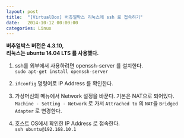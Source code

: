 ```yaml
---
layout: post
title:  "[VirtualBox] 버츄얼박스 리눅스에 ssh 로 접속하기"
date:   2014-10-12 00:00:00
categories: Linux
---
```


  **버추얼박스 버전은 4.3.10,  
  리눅스는 ubuntu 14.04 LTS 를 사용했다.**

  1. ssh를 외부에서 사용하려면 openssh-server 를 설치한다.  
  `sudo apt-get install openssh-server`

  2. `ifconfig` 명령어로 IP Address 를 확인한다.  

  3. 가상머신의 메뉴에서 Network 설정을 바꾼다. 기본은 NAT으로 되어있다.
  `Machine - Setting - Network` 로 가서
  `Attrached to` 의 `NAT`을 `Bridged Adapter` 로 변경한다.

  4. 호스트 OS에서 확인한 IP Address 로 접속한다.  
  `ssh ubuntu@192.168.10.1`

